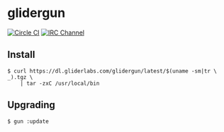 # glidergun

[![Circle CI](https://circleci.com/gh/gliderlabs/glidergun.svg?style=svg)](https://circleci.com/gh/gliderlabs/glidergun)
[![IRC Channel](https://img.shields.io/badge/irc-%23gliderlabs-blue.svg)](https://kiwiirc.com/client/irc.freenode.net/#gliderlabs)


## Install

	$ curl https://dl.gliderlabs.com/glidergun/latest/$(uname -sm|tr \  _).tgz \
		| tar -zxC /usr/local/bin

## Upgrading

	$ gun :update
